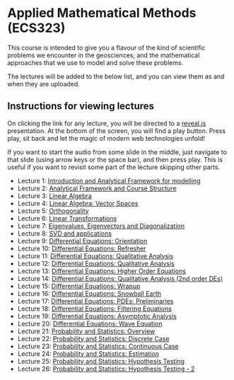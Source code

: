 # Applied Mathematical Methods (ECS323)

This course is intended to give you a flavour of the kind
of scientific problems we encounter in the geosciences,
and the mathematical approaches that we use to model and
solve these problems.

The lectures will be added to the below list, and you can
view them as and when they are uploaded.

## Instructions for viewing lectures

On clicking the link for any lecture, you will be directed
to a [reveal.js](https://revealjs.com/) presentation. At the
bottom of the screen, you will find a play button. Press play,
sit back and let the magic of modern web technologies unfold!

If you want to start the audio from some slide in the middle,
just navigate to that slide (using arrow keys or the space bar),
and then press play. This is useful if you want to revisit some
part of the lecture skipping other parts.

* Lecture 1: [Introduction and Analytical Framework for
  modelling](./courses/math_methods/slides/lecture1/index.html)
* Lecture 2: [Analytical Framework and Course Structure](./courses/math_methods/slides/lecture2/index.html)
* Lecture 3: [Linear Algebra](./courses/math_methods/slides/lecture3/index.html)
* Lecture 4: [Linear Algebra: Vector Spaces](./courses/math_methods/slides/lecture4/index.html)
* Lecture 5: [Orthogonality](./courses/math_methods/slides/lecture5/index.html)
* Lecture 6: [Linear Transformations](./courses/math_methods/slides/lecture6/index.html)
* Lecture 7: [Eigenvalues, Eigenvectors and Diagonalization](./courses/math_methods/slides/lecture7/index.html)
* Lecture 8: [SVD and applications](./courses/math_methods/slides/lecture8/index.html)
* Lecture 9: [Differential Equations: Orientation](./courses/math_methods/slides/lecture9/index.html)
* Lecture 10: [Differential Equations: Refresher](./courses/math_methods/slides/lecture10/index.html)
* Lecture 11: [Differential Equations: Qualitative Analysis](./courses/math_methods/slides/lecture11/index.html)
* Lecture 12: [Differential Equations: Qualitative Analysis](./courses/math_methods/slides/lecture12/index.html)
* Lecture 13: [Differential Equations: Higher Order Equations](./courses/math_methods/slides/lecture13/index.html)
* Lecture 14: [Differential Equations: Qualitative Analysis (2nd order DEs)](./courses/math_methods/slides/lecture14/index.html)
* Lecture 15: [Differential Equations: Wrapup](./courses/math_methods/slides/lecture15/index.html)
* Lecture 16: [Differential Equations: Snowball Earth](./courses/math_methods/slides/lecture16/index.html)
* Lecture 17: [Differential Equations: PDEs: Preliminaries](./courses/math_methods/slides/lecture17/index.html)
* Lecture 18: [Differential Equations: Filtering Equations](./courses/math_methods/slides/lecture18/index.html)
* Lecture 19: [Differential Equations: Asymptotic Analysis](./courses/math_methods/slides/lecture19/index.html)
* Lecture 20: [Differential Equations: Wave Equation](./courses/math_methods/slides/lecture20/index.html)
* Lecture 21: [Probability and Statistics: Overview](./courses/math_methods/slides/lecture21/index.html)
* Lecture 22: [Probability and Statistics: Discrete Case](./courses/math_methods/slides/lecture22/index.html)
* Lecture 23: [Probability and Statistics: Continuous Case](./courses/math_methods/slides/lecture23/index.html)
* Lecture 24: [Probability and Statistics: Estimation](./courses/math_methods/slides/lecture24/index.html)
* Lecture 25: [Probability and Statistics: Hypothesis Testing](./courses/math_methods/slides/lecture25/index.html)
* Lecture 26: [Probability and Statistics: Hypothesis Testing - 2](./courses/math_methods/slides/lecture26/index.html)
